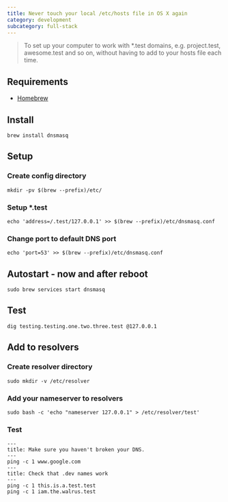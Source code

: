 ```yaml
---
title: Never touch your local /etc/hosts file in OS X again
category: development
subcategory: full-stack
---
```


> To set up your computer to work with \*.test domains, e.g. project.test, awesome.test and so on, without having to add to your hosts file each time.

## Requirements

- [Homebrew](https://brew.sh/)

## Install

```
brew install dnsmasq
```

## Setup

### Create config directory

```
mkdir -pv $(brew --prefix)/etc/
```

### Setup \*.test

```
echo 'address=/.test/127.0.0.1' >> $(brew --prefix)/etc/dnsmasq.conf
```

### Change port to default DNS port

```
echo 'port=53' >> $(brew --prefix)/etc/dnsmasq.conf
```

## Autostart - now and after reboot

```
sudo brew services start dnsmasq
```

## Test

```
dig testing.testing.one.two.three.test @127.0.0.1
```

## Add to resolvers

### Create resolver directory

```
sudo mkdir -v /etc/resolver
```

### Add your nameserver to resolvers

```
sudo bash -c 'echo "nameserver 127.0.0.1" > /etc/resolver/test'
```

### Test

```
---
title: Make sure you haven't broken your DNS.
---
ping -c 1 www.google.com
---
title: Check that .dev names work
---
ping -c 1 this.is.a.test.test
ping -c 1 iam.the.walrus.test
```
